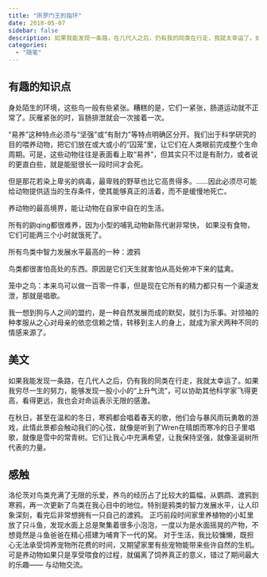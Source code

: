 ```yaml
---
title: "所罗门王的指环"
date: 2018-05-07
sidebar: false
description: 如果我能发现一条路，在几代人之后，仍有我的同类在行走，我就太幸运了。如果我穷尽一生的努力，能够发现一股小小的“上升气流”，可以协助其他科学家飞得更高，看得更远，我也会对命运表示无限的感激。
categories:
  - "随笔"
---
```


## 有趣的知识点

身处陌生的环境，这些鸟一般有些紧张。糟糕的是，它们一紧张，肠道运动就不正常了。灰雁紧张的时，盲肠排泄就会一次接着一次。
<!--more-->
“易养”这种特点必须与“坚强”或“有耐力”等特点明确区分开。我们出于科学研究的目的喂养动物，把它们放在或大或小的“囚笼”里，让它们在人类眼前完成整个生命周期。可是，这些动物往往是表面看上取“易养”，但其实只不过是有耐力，或者说的更直白些，就是能挺很长一段时间才会死。

但是那花若染上卑劣的病毒，最卑贱的野草也比它高贵得多。……因此必须尽可能给动物提供适当的生存条件，使其能够真正的活着，而不是缓慢地死亡。


养动物的最高境界，能让动物在自家中自在的生活。

所有的鼩qing都很难养，因为小型的哺乳动物新陈代谢非常快， 如果没有食物，它们可能两三个小时就饿死了。

所有鸟类中智力发展水平最高的一种：渡鸦

鸟类都很害怕高处的东西。原因是它们天生就害怕从高处俯冲下来的猛禽。

笼中之鸟：本来鸟可以做一百零一件事，但是现在它所有的精力都只有一个渠道发泄，那就是唱歌。

我一想到狗与人之间的盟约，是一种自然发展而成的默契，就引为乐事。对领袖的种孝服从之心对母亲的依恋信赖之情，转移到主人的身上，就成为家犬两种不同的情感来源了。

## 美文

如果我能发现一条路，在几代人之后，仍有我的同类在行走，我就太幸运了。如果我穷尽一生的努力，能够发现一股小小的“上升气流”，可以协助其他科学家飞得更高，看得更远，我也会对命运表示无限的感激。

在秋日，甚至在温和的冬日，寒鸦都会唱着春天的歌，他们会与暴风雨玩勇敢的游戏，此情此景都会触动我们的心弦，就像是听到了Wren在晴朗而寒冷的日子里唱歌，就像是雪中的常青树。它们让我心中充满希望，让我保持坚强，就像圣诞树所代表的力量。


## 感触
洛伦茨对鸟类充满了无限的乐爱，养鸟的经历占了比较大的篇幅，从鹦鹉、渡鸦到寒鸦，再一次更新了鸟类在我心目中的地位。特别是鸦类的智力发展水平，让人印象深刻，看完后非常想拥有一只自己的渡鸦。
正巧前段时间家里养植物的小缸里放了只斗鱼，发现水面上总是聚集着很多小泡泡，一度以为是水面摇晃的产物，不想竟然是斗鱼爸爸在精心搭建为哺育下一代的窝。
对于生活，我比较慵懒，既担心无法承受饲养宠物所花费的时间，又期望家里有些宠物能带来些许自然的生机。可是养动物如果只是享受喂食的过程，就偏离了饲养真正的意义，错过了期间最大的乐趣—— 与动物交流。